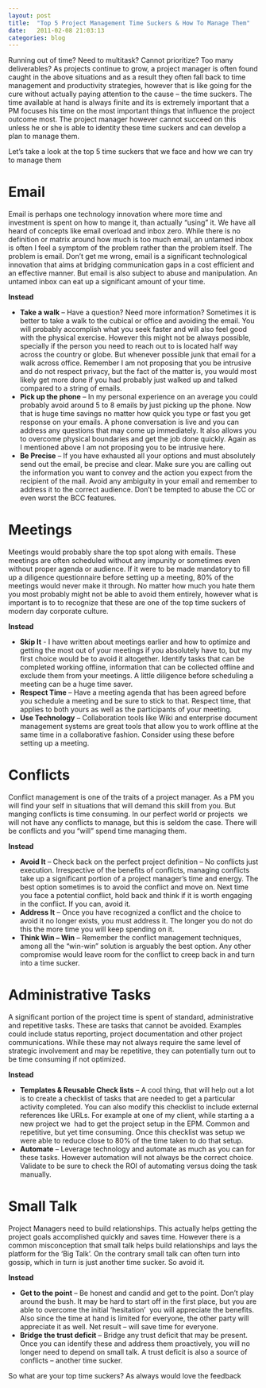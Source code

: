```yaml
---
layout: post
title:  "Top 5 Project Management Time Suckers & How To Manage Them"
date:   2011-02-08 21:03:13
categories: blog
---
```


Running out of time? Need to multitask? Cannot prioritize? Too many deliverables? As projects continue to grow, a project manager is often found caught in the above situations and as a result they often fall back to time management and productivity strategies, however that is like going for the cure without actually paying attention to the cause – the time suckers. The time available at hand is always finite and its is extremely important that a PM focuses his time on the most important things that influence the project outcome most. The project manager however cannot succeed on this unless he or she is able to identity these time suckers and can develop a plan to manage them.

Let’s take a look at the top 5 time suckers that we face and how we can try to manage them

# Email
Email is perhaps one technology innovation where more time and investment is spent on how to mange it, than actually “using” it. We have all heard of concepts like email overload and inbox zero. While there is no definition or matrix around how much is too much email, an untamed inbox is often I feel a symptom of the problem rather than the problem itself. The problem is email. Don’t get me wrong, email is a significant technological innovation that aims at bridging communication gaps in a cost efficient and an effective manner. But email is also subject to abuse and manipulation. An untamed inbox can eat up a significant amount of your time.

**Instead**

* **Take a walk** – Have a question? Need more information? Sometimes it is better to take a walk to the cubical or office and avoiding the email. You will probably accomplish what you seek faster and will also feel good with the physical exercise. However this might not be always possible, specially if the person you need to reach out to is located half way across the country or globe. But whenever possible junk that email for a walk across office. Remember I am not proposing that you be intrusive and do not respect privacy, but the fact of the matter is, you would most likely get more done if you had probably just walked up and talked compared to a string of emails.
* **Pick up the phone** – In my personal experience on an average you could probably avoid around 5 to 8 emails by just picking up the phone. Now that is huge time savings no matter how quick you type or fast you get response on your emails. A phone conversation is live and you can address any questions that may come up immediately. It also allows you to overcome physical boundaries and get the job done quickly. Again as I mentioned above I am not proposing you to be intrusive here.
* **Be Precise** – If you have exhausted all your options and must absolutely send out the email, be precise and clear. Make sure you are calling out the information you want to convey and the action you expect from the recipient of the mail. Avoid any ambiguity in your email and remember to address it to the correct audience. Don’t be tempted to abuse the CC or even worst the BCC features.

# Meetings

Meetings would probably share the top spot along with emails. These meetings are often scheduled without any impunity or sometimes even without proper agenda or audience. If it were to be made mandatory to fill up a diligence questionnaire before setting up a meeting, 80% of the meetings would never make it through. No matter how much you hate them you most probably might not be able to avoid them entirely, however what is important is to to recognize that these are one of the top time suckers of modern day corporate culture.

**Instead**

* **Skip It** - I have written about meetings earlier and how to optimize and getting the most out of your meetings if you absolutely have to, but my first choice would be to avoid it altogether. Identify tasks that can be completed working offline, information that can be collected offline and exclude them from your meetings. A little diligence before scheduling a meeting can be a huge time saver.
* **Respect Time** – Have a meeting agenda that has been agreed before you schedule a meeting and be sure to stick to that. Respect time, that applies to both yours as well as the participants of your meeting.
* **Use Technology** – Collaboration tools like Wiki and enterprise document management systems are great tools that allow you to work offline at the same time in a collaborative fashion. Consider using these before setting up a meeting.

# Conflicts

Conflict management is one of the traits of a project manager. As a PM you will find your self in situations that will demand this skill from you. But manging conflicts is time consuming. In our perfect world or projects  we will not have any conflicts to manage, but this is seldom the case. There will be conflicts and you “will” spend time managing them.

**Instead**

* **Avoid It** – Check back on the perfect project definition – No conflicts just execution. Irrespective of the benefits of conflicts, managing conflicts take up a significant portion of a project manager’s time and energy. The best option sometimes is to avoid the conflict and move on. Next time you face a potential conflict, hold back and think if it is worth engaging in the conflict. If you can, avoid it.
* **Address It** – Once you have recognized a conflict and the choice to avoid it no longer exists, you must address it. The longer you do not do this the more time you will keep spending on it.
* **Think Win – Win** – Remember the conflict management techniques, among all the “win-win” solution is arguably the best option. Any other compromise would leave room for the conflict to creep back in and turn into a time sucker.

# Administrative Tasks

A significant portion of the project time is spent of standard, administrative and repetitive tasks. These are tasks that cannot be avoided. Examples could include status reporting, project documentation and other project communications. While these may not always require the same level of strategic involvement and may be repetitive, they can potentially turn out to be time consuming if not optimized.

**Instead**

* **Templates & Reusable Check lists** – A cool thing, that will help out a lot is to create a checklist of tasks that are needed to get a particular activity completed. You can also modify this checklist to include external references like URLs. For example at one of my client, while starting a a new project we  had to get the project setup in the EPM. Common and repetitive, but yet time consuming. Once this checklist was setup we were able to reduce close to 80% of the time taken to do that setup.
* **Automate** – Leverage technology and automate as much as you can for these tasks. However automation will not always be the correct choice. Validate to be sure to check the ROI of automating versus doing the task manually.

# Small Talk
Project Managers need to build relationships. This actually helps getting the project goals accomplished quickly and saves time. However there is a common misconception that small talk helps build relationships and lays the platform for the ‘Big Talk’. On the contrary small talk can often turn into gossip, which in turn is just another time sucker. So avoid it.

**Instead**

* **Get to the point** – Be honest and candid and get to the point. Don’t play around the bush. It may be hard to start off in the first place, but you are able to overcome the initial ‘hesitation’  you will appreciate the benefits. Also since the time at hand is limited for everyone, the other party will appreciate it as well. Net result – will save time for everyone.
* **Bridge the trust deficit** – Bridge any trust deficit that may be present. Once you can identify these and address them proactively, you will no longer need to depend on small talk. A trust deficit is also a source of conflicts – another time sucker.

So what are your top time suckers? As always would love the feedback
